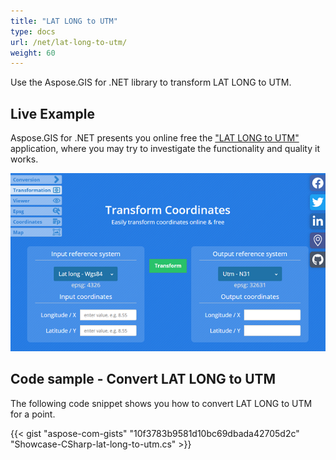 ```yaml
---
title: "LAT LONG to UTM"
type: docs
url: /net/lat-long-to-utm/
weight: 60
---
```


Use the Aspose.GIS for .NET library to transform LAT LONG to UTM.

## **Live Example**

Aspose.GIS for .NET presents you online free the ["LAT LONG to UTM"](https://products.aspose.app/gis/transformation/lat-long-to-utm) application, where you may try to investigate the functionality and quality it works.

![transformation coordinates app](transform-coordinates.png)

## **Code sample - Convert LAT LONG to UTM**

The following code snippet shows you how to convert LAT LONG to UTM for a point.

{{< gist "aspose-com-gists" "10f3783b9581d10bc69dbada42705d2c" "Showcase-CSharp-lat-long-to-utm.cs" >}}
